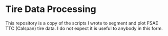 # Tire Data Processing

This repository is a copy of the scripts I wrote to segment and plot FSAE TTC (Calspan) tire data. I do not expect it is useful to anybody in this form.
